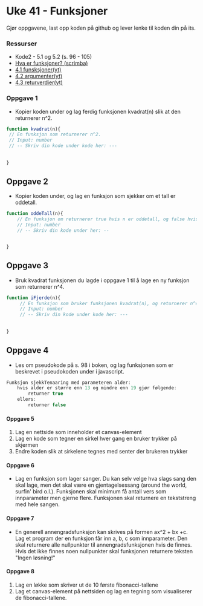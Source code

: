 # Uke 41 - Funksjoner

Gjør oppgavene, last opp koden på github og lever lenke til koden din på its.

### Ressurser
- Kode2 - 5.1 og 5.2 (s. 96 - 105)
- [Hva er funksjoner? (scrimba)](https://scrimba.com/c/cVGawSp)
- [4.1 funsksjoner(yt)](https://www.youtube.com/watch?v=pbziQosyvQ0&list=PLJC9cL8YfNXqEIeA_PAvdpF5tIjPnX_3E)
- [4.2 argumenter(yt)](https://www.youtube.com/watch?v=3s4wFF7fRa4&index=2&list=PLJC9cL8YfNXqEIeA_PAvdpF5tIjPnX_3E)
- [4.3 returverdier(yt)](https://www.youtube.com/watch?v=Hw1PPGdQHWQ&index=3&list=PLJC9cL8YfNXqEIeA_PAvdpF5tIjPnX_3E)

### Oppgave 1

- Kopier koden under og lag ferdig funksjonen kvadrat(n) slik at den returnerer n^2.

```javascript
function kvadrat(n){
 // En funksjon som returnerer n^2.
 // Input: number
 // -- Skriv din kode under kode her: ---
 
    
}
```

## Oppgave 2
- Kopier koden under, og lag en funksjon som sjekker om et tall er oddetall.

```javascript
function oddeTall(n){
    // En funksjon om returnerer true hvis n er oddetall, og false hvis n er partall
    // Input: number
    // -- Skriv din kode under her: --


}
```

## Oppgave 3
- Bruk kvadrat funksjonen du lagde i  oppgave 1 til å lage en ny funksjon som returnerer n^4.

```javascript
function iFjerde(n){
     // En funksjon som bruker funksjonen kvadrat(n), og returnerer n^4.
     // Input: number
     // -- Skriv din kode under kode her: ---
 
    
}
```

## Oppgave 4
- Les om pseudokode på s. 98 i boken, og lag funksjonen som er beskrevet i pseudokoden under i javascript.
```javascript
Funksjon sjekkTenaaring med parameteren alder:
    hvis alder er større enn 13 og mindre enn 19 gjør følgende:
        returner true
    ellers:
        returner false
```

#### Oppgave 5
1. Lag en nettside som inneholder et canvas-element
2. Lag en kode som tegner en sirkel hver gang en bruker trykker på skjermen
3. Endre koden slik at sirkelene tegnes med senter der brukeren trykker


#### Oppgave 6
- Lag en funksjon som lager sanger. Du kan selv velge hva slags sang den skal lage, men det skal være en gjentagelsessang 
(around the world, surfin' bird o.l.). Funksjonen skal minimum få antall vers som innparameter men gjerne flere. Funksjonen 
skal returnere en tekststreng med hele sangen.

#### Oppgave 7
- En generell annengradsfunksjon kan skrives på formen ax^2 + bx +c.
Lag et program der en funksjon får inn a, b, c som innparameter. Den skal returnere alle nullpunkter til annengradsfunksjonen hvis de finnes. Hvis det ikke finnes noen nullpunkter skal funksjonen returnere teksten "Ingen løsning!"

#### Oppgave 8
1. Lag en løkke som skriver ut de 10 første fibonacci-tallene
2. Lag et canvas-element på nettsiden og lag en tegning som visualiserer de fibonacci-tallene.